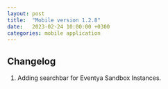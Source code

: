```yaml
---
layout: post
title:  "Mobile version 1.2.8"
date:   2023-02-24 10:00:00 +0300
categories: mobile application
---
```


Changelog
---
1. Adding searchbar for Eventya Sandbox Instances.
